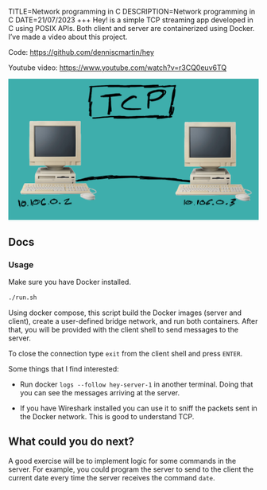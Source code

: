 TITLE=Network programming in C
DESCRIPTION=Network programming in C
DATE=21/07/2023
+++
Hey! is a simple TCP streaming app developed in C using POSIX APIs. Both client and server are containerized using Docker. I’ve made a video about this project.

Code: <https://github.com/denniscmartin/hey>

Youtube video: <https://www.youtube.com/watch?v=r3CQ0euv6TQ>

![Network programming thumbnail](./images/network-programming.png)

## Docs

### Usage

Make sure you have Docker installed.

```bash
./run.sh
```

Using docker compose, this script build the Docker images (server and client), create a user-defined bridge network, and run both containers. After that, you will be provided with the client shell to send messages to the server.

To close the connection type `exit` from the client shell and press `ENTER`.

Some things that I find interested:

- Run docker `logs --follow hey-server-1` in another terminal. Doing that you can see the messages arriving at the server.

- If you have Wireshark installed you can use it to sniff the packets sent in the Docker network. This is good to understand TCP.

## What could you do next?

A good exercise will be to implement logic for some commands in the server. For example, you could program the server to send to the client the current date every time the server receives the command `date`.
